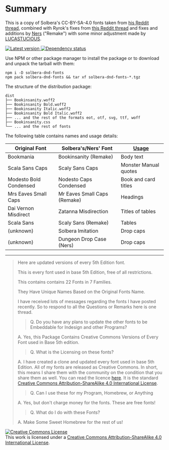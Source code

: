 # Summary

This is a copy of Solbera's CC-BY-SA-4.0 fonts taken from [his Reddit thread](https://www.reddit.com/r/UnearthedArcana/comments/3vpphx/5e_font_package_embeddable_cc_edition/), combined with Ryrok's fixes from [this Reddit thread](https://www.reddit.com/r/UnearthedArcana/comments/4loka0/fixed_versions_of_solberas_fonts/) and fixes and additions by [Ners](https://www.reddit.com/r/UnearthedArcana/comments/71wzc2/new_indesign_template_and_open_source_fonts/) ("Remake") with some minor adjustment made by [LUCASTUCIOUS](http://github.com/lucastucious).

[![Latest version](https://img.shields.io/npm/v/solbera-dnd-fonts)
 ![Dependency status](https://img.shields.io/librariesio/release/npm/solbera-dnd-fonts)
](https://www.npmjs.com/package/solbera-dnd-fonts)

Use NPM or other package manager to install the package or to download and unpack the tarball with them:

    npm i -D solbera-dnd-fonts
    npm pack solbera-dnd-fonts && tar xf solbera-dnd-fonts-*.tgz

The structure of the distribution package:

    dist
    ├── Bookinsanity.woff2
    ├── Bookinsanity Bold.woff2
    ├── Bookinsanity Italic.woff2
    ├── Bookinsanity Bold Italic.woff2
    ├── ... and the rest of the formats eot, otf, svg, ttf, woff
    ├── Bookinsanity.css
    └── ... and the rest of fonts

The following table contains names and usage details:

| Original Font          | Solbera's/Ners' Font         | [Usage](http://taxidermicowlbear.weebly.com/dd-fonts.html) |
| ---------------------- | ---------------------------- | --------------------- |
| Bookmania              | Bookinsanity (Remake)        | Body text             |
| Scala Sans Caps        | Scaly Sans Caps              | Monster Manual quotes |
| Modesto Bold Condensed | Nodesto Caps Condensed       | Book and card titles  |
| Mrs Eaves Small Caps   | Mr Eaves Small Caps (Remake) | Headings              |
| Dai Vernon Misdirect   | Zatanna Misdirection         | Titles of tables      |
| Scala Sans             | Scaly Sans (Remake)          | Tables                |
| (unknown)              | Solbera Imitation            | Drop caps             |
| (unknown)              | Dungeon Drop Case (Ners)     | Drop caps             |

---

> Here are updated versions of every 5th Edition font.
>
> This is every font used in base 5th Edition, free of all restrictions.
>
> This contains contains 22 Fonts in 7 Families.
> 
> They Have Unique Names Based on the Original Fonts Name.
>
> I have received lots of messages regarding the fonts I have posted recently. So
> to respond to all the Questions or Remarks here is one thread.
>    
> > Q. Do you have any plans to update the other fonts to be Embeddable for Indesign
>      and other Programs?
>    
> A. Yes, this Package Contains Creative Commons Versions of Every Font used in
>    Base 5th edition.
>
> > Q. What is the Licensing on these fonts?
>
> A. I have created a clone and updated every font used in base 5th Edition.
>    All of my fonts are released as Creative Commons. In short, this means I
>    share them with the community on the condition that you share them as
>    well. You can read the licence [here](http://creativecommons.org/licenses/by-sa/4.0/). 
>    It is the standard [Creative Commons Attribution-ShareAlike 4.0 International License](http://creativecommons.org/licenses/by-sa/4.0/).
>
> > Q. Can I use these for my Program, Homebrew, or Anything
>
> A. Yes, but don't charge money for the fonts. These are free fonts!
>
> > Q. What do I do with these Fonts?
>
> A. Make Some Sweet Homebrew for the rest of us!

<a rel="license" href="http://creativecommons.org/licenses/by-sa/4.0/"><img alt="Creative Commons License" style="border-width:0" src="https://i.creativecommons.org/l/by-sa/4.0/88x31.png" /></a><br />This work is licensed under a <a rel="license" href="http://creativecommons.org/licenses/by-sa/4.0/">Creative Commons Attribution-ShareAlike 4.0 International License</a>.

